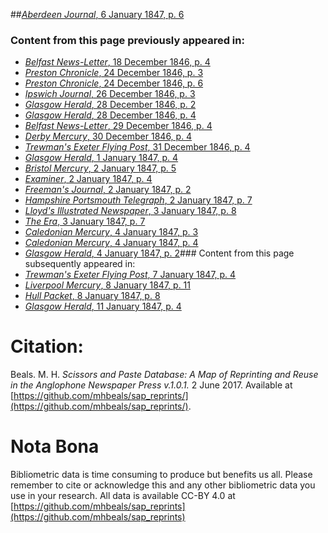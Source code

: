 ##[*Aberdeen Journal*, 6 January 1847, p. 6](https://mhbeals.github.io/sap_html/Aberdeen-Journal/Aberdeen-Journal-6-January-1847-p-6)

### Content from this page previously appeared in:
+ [*Belfast News-Letter*, 18 December 1846, p. 4](https://mhbeals.github.io/sap_html/Belfast-News-Letter/Belfast-News-Letter-18-December-1846-p-4)
+ [*Preston Chronicle*, 24 December 1846, p. 3](https://mhbeals.github.io/sap_html/Preston-Chronicle/Preston-Chronicle-24-December-1846-p-3)
+ [*Preston Chronicle*, 24 December 1846, p. 6](https://mhbeals.github.io/sap_html/Preston-Chronicle/Preston-Chronicle-24-December-1846-p-6)
+ [*Ipswich Journal*, 26 December 1846, p. 3](https://mhbeals.github.io/sap_html/Ipswich-Journal/Ipswich-Journal-26-December-1846-p-3)
+ [*Glasgow Herald*, 28 December 1846, p. 2](https://mhbeals.github.io/sap_html/Glasgow-Herald/Glasgow-Herald-28-December-1846-p-2)
+ [*Glasgow Herald*, 28 December 1846, p. 4](https://mhbeals.github.io/sap_html/Glasgow-Herald/Glasgow-Herald-28-December-1846-p-4)
+ [*Belfast News-Letter*, 29 December 1846, p. 4](https://mhbeals.github.io/sap_html/Belfast-News-Letter/Belfast-News-Letter-29-December-1846-p-4)
+ [*Derby Mercury*, 30 December 1846, p. 4](https://mhbeals.github.io/sap_html/Derby-Mercury/Derby-Mercury-30-December-1846-p-4)
+ [*Trewman's Exeter Flying Post*, 31 December 1846, p. 4](https://mhbeals.github.io/sap_html/Trewman's-Exeter-Flying-Post/Trewman's-Exeter-Flying-Post-31-December-1846-p-4)
+ [*Glasgow Herald*, 1 January 1847, p. 4](https://mhbeals.github.io/sap_html/Glasgow-Herald/Glasgow-Herald-1-January-1847-p-4)
+ [*Bristol Mercury*, 2 January 1847, p. 5](https://mhbeals.github.io/sap_html/Bristol-Mercury/Bristol-Mercury-2-January-1847-p-5)
+ [*Examiner*, 2 January 1847, p. 4](https://mhbeals.github.io/sap_html/Examiner/Examiner-2-January-1847-p-4)
+ [*Freeman's Journal*, 2 January 1847, p. 2](https://mhbeals.github.io/sap_html/Freeman's-Journal/Freeman's-Journal-2-January-1847-p-2)
+ [*Hampshire Portsmouth Telegraph*, 2 January 1847, p. 7](https://mhbeals.github.io/sap_html/Hampshire-Portsmouth-Telegraph/Hampshire-Portsmouth-Telegraph-2-January-1847-p-7)
+ [*Lloyd's Illustrated Newspaper*, 3 January 1847, p. 8](https://mhbeals.github.io/sap_html/Lloyd's-Illustrated-Newspaper/Lloyd's-Illustrated-Newspaper-3-January-1847-p-8)
+ [*The Era*, 3 January 1847, p. 7](https://mhbeals.github.io/sap_html/The-Era/The-Era-3-January-1847-p-7)
+ [*Caledonian Mercury*, 4 January 1847, p. 3](https://mhbeals.github.io/sap_html/Caledonian-Mercury/Caledonian-Mercury-4-January-1847-p-3)
+ [*Caledonian Mercury*, 4 January 1847, p. 4](https://mhbeals.github.io/sap_html/Caledonian-Mercury/Caledonian-Mercury-4-January-1847-p-4)
+ [*Glasgow Herald*, 4 January 1847, p. 2](https://mhbeals.github.io/sap_html/Glasgow-Herald/Glasgow-Herald-4-January-1847-p-2)### Content from this page subsequently appeared in:
+ [*Trewman's Exeter Flying Post*, 7 January 1847, p. 4](https://mhbeals.github.io/sap_html/Trewman's-Exeter-Flying-Post/Trewman's-Exeter-Flying-Post-7-January-1847-p-4)
+ [*Liverpool Mercury*, 8 January 1847, p. 11](https://mhbeals.github.io/sap_html/Liverpool-Mercury/Liverpool-Mercury-8-January-1847-p-11)
+ [*Hull Packet*, 8 January 1847, p. 8](https://mhbeals.github.io/sap_html/Hull-Packet/Hull-Packet-8-January-1847-p-8)
+ [*Glasgow Herald*, 11 January 1847, p. 4](https://mhbeals.github.io/sap_html/Glasgow-Herald/Glasgow-Herald-11-January-1847-p-4)
                    
# Citation: 

Beals. M. H. *Scissors and Paste Database: A Map of Reprinting and Reuse in the Anglophone Newspaper Press v.1.0.1.* 2 June 2017. Available at [https://github.com/mhbeals/sap_reprints/](https://github.com/mhbeals/sap_reprints/). 
                    
# Nota Bona

Bibliometric data is time consuming to produce but benefits us all. Please remember to cite or acknowledge this and any other bibliometric data you use in your research. All data is available CC-BY 4.0 at [https://github.com/mhbeals/sap_reprints](https://github.com/mhbeals/sap_reprints)